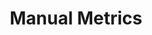 ---
types: "word"

title: "Manual Metrics"

categories: ['']

tags: ['Manual', 'Metrics']

arabic: ['المقاييس اليدوية']

publishers: ['خوارزميات الذكاء الاصطناعي في تحليل النص العربي']

types: "word"

slug: ""
---